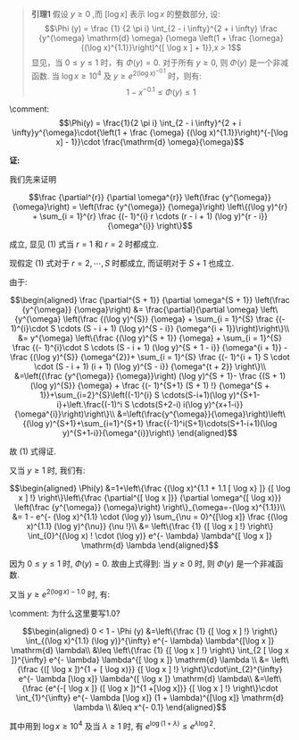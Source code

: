 

> **引理1**
> 假设 $y \geq 0$ ,而 $[\log x]$ 表示 $\log x$ 的整数部分, 设:
> $$\Phi (y) = \frac {1} {2 \pi i} \int_{2 - i \infty}^{2 + i \infty} \frac {y^{\omega} \mathrm{d} \omega} {\omega \left(1 + \frac {\omega} {(\log x)^{1.1}}\right)^{[ \log x ] + 1}},x > 1$$
> 显见，当 $0 \leq y \leq 1$ 时，有 $\Phi(y) = 0$. 对于所有 $y \geq 0$, 则 $\Phi(y)$ 是一个非减函数.
> 当 $\log x\geq 10^4$ 及 $y\geq e^{2{(\log x)}^{-0.1}}$ 时，则有:
> $$1 - x^{- 0.1} \leq \Phi (y) \leq 1$$

\comment:
$$\Phi(y) = \frac{1}{2 \pi i} \int_{2 - i \infty}^{2 + i \infty}y^{\omega}\cdot{\left(1 + \frac {\omega} {(\log x)^{1.1}}\right)^{-[\log x] - 1}}\cdot  \frac{\mathrm{d} \omega}{\omega}$$


**证:**

我们先来证明


$$\frac {\partial^{r}} {\partial \omega^{r}} \left(\frac {y^{\omega}} {\omega}\right) 
= \left(\frac {y^{\omega}} {\omega}\right)  \left\{(\log y)^{r} + \sum_{i = 1}^{r} \frac {(- 1)^{i} r \cdots (r - i + 1) (\log y)^{r - i}} {\omega^{i}} \right\}$$

成立, 显见 (1) 式当 $r=1$ 和 $r=2$ 时都成立.

现假定 (1) 式对于  $r = 2 , \cdots , S$ 时都成立, 而证明对于 $S+1$ 也成立.

由于:

$$\begin{aligned}
\frac {\partial^{S + 1}} {\partial \omega^{S + 1}} \left(\frac {y^{\omega}} {\omega}\right)
&= \frac{\partial}{\partial \omega} \left\{y^{\omega} \left(\frac {(\log y)^{S}} {\omega} + \sum_{i = 1}^{S} \frac {(- 1)^{i}\cdot S \cdots (S - i + 1) (\log y)^{S - i}} {\omega^{i + 1}}\right)\right\}\\
&= y^{\omega} \left\{\frac {(\log y)^{S + 1}} {\omega} + \sum_{i = 1}^{S} \frac {(- 1)^{i}\cdot S \cdots (S - i + 1) (\log y)^{S + 1 - i}} {\omega^{i + 1}} - \frac {(\log y)^{S}} {\omega^{2}}+ \sum_{i = 1}^{S} \frac {(- 1)^{i + 1} S \cdot \cdot (S - i + 1) (i + 1) (\log y)^{S - i}} {\omega^{t + 2}} \right\}\\
&=\left({\frac {y^{\omega}} {\omega}}\right) (\log y)^{S + 1}- \frac {(S + 1) (\log y)^{S}} {\omega} + \frac {(- 1)^{S+1} (S + 1) !} {\omega^{S + 1}}+\sum_{i=2}^{S}\left((-1)^{i} S \cdots(S-i+1)(\log y)^{S+1-i}+\left.\frac{(-1)^i S \cdots(S+2-i) i(\log y)^{x+1-i}}{\omega^{i}}\right)\right\}\\
&=\left(\frac{y^{\omega}}{\omega}\right)\left\{(\log y)^{S+1}+\sum_{i=1}^{S+1} \frac{(-1)^i(S+1)\cdots(S+1-i+1)(\log y)^{S+1-i}}{\omega^{i}}\right\}
\end{aligned}$$

故 (1) 式得证.

又当  $y \geq 1$ 时, 我们有:

$$\begin{aligned}
\Phi(y)
&=1+\left\{\frac {(\log x)^{1.1 + 1.1 [ \log x} ]} {[ \log x ] !} \right\}\left\{\frac {\partial^{[ \log x ]}} {\partial \omega^{[ \log x)}} \left(\frac {y^{\omega}} {\omega}\right) \right\}_{\omega=-(\log x)^{1.1}}\\
&= 1 - e^{- (\log x)^{1.1} \cdot (\log y)} \sum_{\nu = 0}^{[\log x]} \frac {(\log x)^{1.1} (\log y)^{\nu}} {\nu !}\\
&= \left\{\frac {1} {[ \log x ] !} \right\} \int_{0}^{(\log x) ! \cdot (\log y)} e^{- \lambda} \lambda^{[ \log x ]} \mathrm{d} \lambda
\end{aligned}$$


因为  $0\leq y \leq1$ 时,  $\Phi(y)=0$. 故由上式得到: 当  $y\geq0$  时, 则  $\Phi(y)$ 是一个非减函数.

又当  $y \geq e^{2 (\log x) - 1.0}$  时, 有:

\comment: 为什么这里要写1.0?

$$\begin{aligned}
0 < 1 - \Phi (y)
&=\left\{\frac {1} {[ \log x ] !} \right\} \int_{(\log x)^{1.1} (\log y)}^{\infty} e^{- \lambda} \lambda^{[\log x ]} \mathrm{d} \lambda\\
&\leq \left\{\frac {1} {[ \log x ] !} \right\} \int_{2 [ \log x ]}^{\infty} e^{- \lambda} \lambda^{[ \log x ]} \mathrm{d} \lambda \\
&= \left\{\frac {([ \log x ])^{1 + [ \log x)}} {[ \log x ] !} \right\}\cdot\int_{2}^{\infty} e^{- \lambda [\log x]} \lambda^{[ \log x ]} \mathrm{d} \lambda\\
&=\left\{\frac {e^{-[ \log x ]} ([ \log x ])^{1 +[\log x]}} {[ \log x ] !} \right\}\cdot \int_{1}^{\infty} e^{- \lambda [\log x]} (1 + \lambda)^{[\log x]} \mathrm{d} \lambda \\
&\leq x^{- 0.1}
\end{aligned}$$

其中用到 $\log x\geq10^4$ 及当 $\lambda\geq1$ 时, 有 $e^{\log (1 + \lambda)} \leq e^{\lambda \log 2}$.


